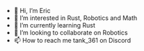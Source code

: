 - 👋 Hi, I’m Eric
- 👀 I’m interested in Rust, Robotics and Math
- 🌱 I’m currently learning Rust
- 💞️ I’m looking to collaborate on Robotics
- 📫 How to reach me tank_361 on Discord

<!---
Tank-361/Tank-361 is a ✨ special ✨ repository because its `README.md` (this file) appears on your GitHub profile.
You can click the Preview link to take a look at your changes.
--->
